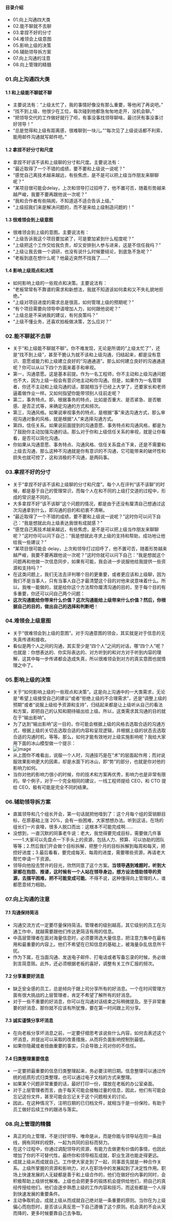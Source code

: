 #### 目录介绍
- 01.向上沟通四大类
- 02.能不聊就不去聊
- 03.拿捏不好的分寸
- 04.难领会上级意图
- 05.影响上级的决策
- 06.辅助领导拆方案
- 07.向上沟通的注意
- 08.向上管理的精髓




### 01.向上沟通四大类
#### 1.1 和上级能不聊就不聊
- 主要说法有：“上级太忙了，我的事情好像没有那么重要，等他闲了再说吧。”
- “找不到上级，他很少在工位，每次碰到他都急匆匆地走开，没机会聊。”
- “把领导交代的工作做好就行了呗，有事没事找领导聊啥，最讨厌有事没事讨好领导！”
- “总是觉得和上级有距离感，很难聊到一块儿。”“每次见了上级说话都不利索，能用邮件沟通就写邮件吧。”


#### 1.2 拿捏不好分寸和尺度
- 拿捏不好该不该和上级聊的分寸和尺度。主要说法有：
- “最近取得了一个不错的成绩，要不要和上级说一说呢？”
- “感觉自己离技术越来越远，有些焦虑，是不是可以把上级当作朋友来聊聊呢？”
- “某项目很可能会delay，上次和领导打过招呼了，他不置可否，随着形势越来越严峻，我要不要再跟他说一次呢？”
- “我和合作者有些隔阂，不知道适不适合告诉上级。”
- “上级招我们来是解决问题的，而不是来给上级制造问题的！”


#### 1.3 很难领会到上级意图
- 很难领会到上级的意图。主要说法有：
- “上级告诉我这个项目要加紧了，可是要加紧到什么程度呢？”
- “上级把这个工作交给我负责，却又安排别人参与进来，这是不信任我吗？”
- “上级让我去做一个调研，也没有说什么时候要结论，到底急不急呢？”
- “老板到底在想什么呢？他最近突然不找我了……”


#### 1.4 影响上级观点和决策
- 如何影响上级的一些观点和决策。主要说法有：
- “老板常常有不靠谱的需求和新想法，我就不知道该如何柔和又不失礼貌地拒绝。”
- “上级对项目进度的需求总是很高，如何管理上级的预期呢？”
- “有个项目需要向领导申请增加人力，如何跟他说呢？”
- “上级总是不采纳我的建议，有何良策吗？”
- “上级不懂业务，还喜欢拍板做决策，怎么应对？”


### 02.能不聊就不去聊
- 关于“和上级能不聊就不聊”。你不难发现，无论是所谓的“上级太忙了”，还是“找不到上级”，甚至干脆认为就不该和上级沟通，归结起来，都是没有意识、意愿或能力和上级建立良好的“沟通通道”。那么如何建立良好的沟通通道呢？你可以从以下四个方面来着手和审视。
- 第一，沟通意愿。这是基本前提。作为一名工程师，你不主动和上级沟通问题也不大，因为上级一般会有意识地主动和你沟通。但是，如果作为一名管理者，你还不主动和上级沟通的话，那就相当于已经上大学了，还要家长和老师逼着做作业一样。又如何指望你能带领别人往前走呢？
- 第二，事务特点。即，根据事务的特点，比如是否重大、是否紧急、是否敏感、是否正式等，来确定沟通的方式和频次。
- 第三，沟通风格。如果说审视事务的特点，是根据“事”来选沟通方式，那么审视沟通对象的风格，就是根据“人”来选择沟通方式。
- 第四，信任关系。如果说前面提到的沟通意愿、事务特点和沟通风格，都是为了鼓励你主动加强沟通的话。那么对于你和上级信任关系的审视，就是让你看看，是否可以简化沟通。
- 你如果从沟通意愿、事务特点、沟通风格、信任关系盘点下来，还是不需要和上级去沟通，那么这种不沟通就是你有意识的不沟通，它可能带来的破坏性和损失也就可控了，这和消极的不沟通，是两码事。


### 03.拿捏不好的分寸
- 关于“拿捏不好该不该和上级聊的分寸和尺度”。每个人在评判“该不该聊”的时候，都是基于自己的管理常识，而每个人在和不同的上级打交道的过程中，形成的常识是不同的。
- 大多拿捏不好“该不该聊”这个问题的情况，都是由于还没有厘清自己想通过这次沟通拿到什么，即沟通的目的和初衷不清晰。
- “最近取得了一个不错的成绩，要不要和上级说一说呢？”这时你可以问下自己：“我是想就此向上级表达我很有成就感？”
- “感觉自己离技术越来越远，有些焦虑，是不是可以把上级当作朋友来聊聊呢？”这时你可以问下自己：“我是想就此寻求上级的支持和帮助，成功地让他给我一些建议？”
- “某项目很可能会 delay，上次和领导打过招呼了，他不置可否，随着形势越来越严峻，我要不要再跟他说一次呢？”这时你就可以问下自己：“我是想就这个问题再和他做一次信息同步，如果有可能，我会进一步说服他给我提供一些资源和支持吗？”
- 在这类问题上，我们无法去评判哪个目的更重要，或者更应该和上级聊，因为我们不是当事人，只有当事人自己才最清楚这个目的对他来说意味着什么。所以，我唯一能做的，就是给你这个方法帮你厘清沟通的目的，至于每个目的有多重要，你还可以问自己两个问题：
- **这次沟通能给你带来什么价值？这次沟通能给上级带来什么价值？然后，你根据自己的目的，做出自己的选择和判断吧**！


### 04.难领会上级意图
- 关于“很难领会到上级的意图”。对于沟通意图的领会，其实就是对于信息的无失真传递和接收。
- 看似是两个人之间的沟通，其实至少是“四个人”之间的对话，哪“四个人”呢？也就是：你想表达的、你实际表达的、对方听到的和对方对于听到内容的理解，这其中每一步传递都会造成失真，所以很难领会到对方的真实意图也就情理之中了。


### 05.影响上级的决策
- 关于“如何影响上级的一些观点和决策”。这是向上沟通中的一大类需求，无论是“希望上级接受自己的建议”或者“拒绝上级的不合理需求”，还是“调整上级的预期”或者“说服上级给予资源和支持”，归结起来都是让上级听从自己的看法和方案，即把自己的认知和期待输出给上级。所以，这类需求其沟通的目的就在于“输出影响”。
- 为了达到“输出影响”这一目的，你可能会根据上级的风格去选取合适的沟通方式，根据上级的关切去选取合适的内容和呈现逻辑，并根据上级的状态去选取合适的沟通时机，等等。那么，如何才能有效地对上级实施影响呢？我给大家用下面的冰山模型做一个提示：
- ![image](https://static001.geekbang.org/resource/image/00/d6/0087b764fb5d809a0219e396a443e5d6.png)
- 从上图你不难看出，说服一个人时，沟通技巧是在“术”的层面起作用；而对说服效果影响更大的因素，却是水面下的冰山，即“势”的部分，也就是你对他的影响力如何。
- 当你对他的影响力很小的时候，你的技术和方案再优秀，影响力也是非常有限的。举个例子，对于一个完全相同的建议，一线工程师提给 CEO，和 CTO 提给 CEO，极有可能是完全不同的结果。



### 06.辅助领导拆方案
- 直属领导和几个组长开会，第一句话就把他噎到了：这个月每个组的营销额目标，在原基础上涨 20%，会有一些困难，大家想想办法。听到这话，在场的组长们一片哀嚎，很多人脱口而出：这根本不可能完成啊……
- 没想到，一直沉默的同事老牛说：老大，我觉得要完成目标，需要做几件事——1.大家可以先盘点一下手头上的资源，包括人力、预算、可以协助的团队等等；2.然后我们开会做个目标拆解，把整个月的目标拆解到每周和每天，把控好进度；3.最后看看，要完成每天、每周的进度，需要哪些资源，再请老大帮忙申请一下资源。
- 领导向他投去赞许的目光，欣然同意了这个方案。**当领导遇到难题时，听到大家都在抱怨、推诿，这时候有一个人站在领导身边，想方设法借助领导的资源，去摆平困难，把不可能变成可能**。不得不说，这种懂得向上管理的人，谁都愿意倾力相助。


### 07.向上沟通的注意
#### 7.1 沟通保持简洁
- 沟通交流方式一定要尽量保持简洁。管理者的级别越高，其它级别的员工在沟通工作中，就越需要跟他们传达更简洁有用的信息。
- 中高层管理者在面对海量信息时，必须要筛选大量信息，把注意力集中在最有用和最重要的内容上。他们不希望在已知信息的基础上，被海量杂乱信息所干扰。
- 作为下属，在当面沟通、发送电子邮件、打电话或者写备忘录的时候，务必做到言简意赅。此外，还必须根据老板的喜好，调整有关工作汇报的频次。


#### 7.2 分享重要好消息
- 缺乏安全感的员工，总是倾向于跟上司分享所有的好消息。一个在时间管理方面有很大挑战的上层管理者，肯定不希望了解所有的好消息。
- 对于一些不重要的好消息，你可以在沟通对话结束之际稍微提及。至于非常重要的好消息，那你就不应该有所犹豫，要在第一时间跟上司分享。


#### 7.3 诚实谨慎分享坏消息
- 在向老板分享坏消息之前，一定要仔细思考该说些什么内容，如何去表述这个坏消息，并提出可以采取的改善措施，从而将负面影响控制到最低。
- 如果你隐藏或者扭曲重要的事实，只会导致上司对你的不信任。


#### 7.4 归类整理重要信息
- 一定要把最重要的信息归类整理起来，务必要注明日期。信息整理可以通过传统的纸质形式归类整理，也可以通过电子文档的方式来整理。
- 如果某个问题非常重要的话，最好打印一份，摆放在老板的办公室桌面。
- 对于上层管理者而言，由于每天可能会接触过量的信息，因此，他们有可能会忘记这份文件，甚至可能会忘记关于这个问题相关的讨论。
- 因此，在这种情况下，注明日期的已归档文件，就相当于是一份保险，有助于员工做好后续工作的跟进与落实。


### 08.向上管理的精髓
- 真正的向上管理，不是讨好领导、唯命是从，而是你能与领导站在同一条战线，拥有同样的视野，一起为共同的目标而努力。
- 在这个过程中，你通过调配领导的资源，有能力去做更有价值的事情，也因此增加了你的不可替代性，最终你和领导相互成就，职业生涯也能走得更远。
- 成就上级从而成就自己。工作使大家走到了一起，同事首先就是一种合作关系。上级所掌握的资源和影响力，对人在职场中的发展起到了决定性作用。职场上快速发展的人无疑都是善于和上级合作的，他们在做好份内事的同时，会积极帮助上级排忧解难。上级也会把更多的锻炼机会提供给他们，把自己的真经传授给他们。他们会逐步熟悉上级的工作内容和技巧，而这些都是一个人得到快速发展的重要条件。
- 主动争取机会。成就上级从而成就自己绝对是一条重要的原则。当你在为上级偏心而抱怨时，是否该认真反思一下自己遵循了这个原则。机会真的不会从天而降的，更多时候要靠自己去争取。
















